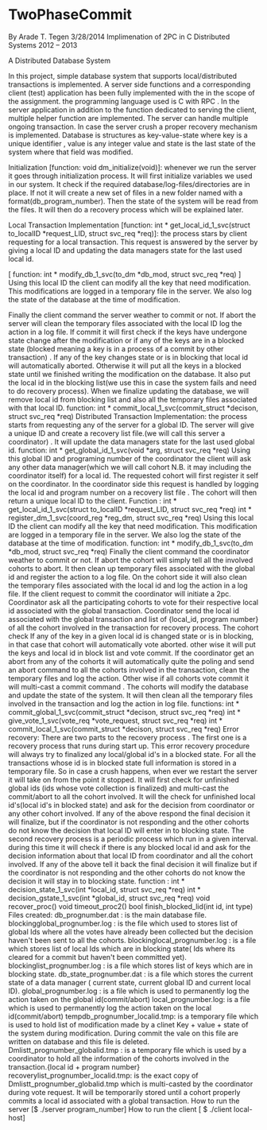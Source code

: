 TwoPhaseCommit
==============
By Arade T. Tegen
3/28/2014
Implimenation of 2PC in C
Distributed Systems 2012 – 2013

A Distributed Database System

In this project, simple database system that supports local/distributed transactions is implemented. A server side functions and a corresponding client (test) application has been fully implemented with the in the scope of the assignment. the programming language used is C with RPC .
In the server application in addition to the function dedicated to serving the client, multiple helper function are implemented. The server can handle multiple ongoing transaction. In case the server crush a proper recovery mechanism is implemented.
Database is structures as key-value-state where key is a unique identifier , value is any integer value and state is the last state of the system where that field was modified.

Initialization [function: void dm_initialize(void)]: whenever we run the server it goes through initialization process.
It will first initialize variables we used in our system.
It check if the required database/log-files/directories are in place. If not it will create a new set of files in a new folder named with a format(db_program_number).
Then the state of the system will be read from the files.
It will then do a recovery process which will be explained later.

Local Transaction Implementation [function: int * get_local_id_1_svc(struct to_localID *request_LID, struct svc_req *req)]: the process stars by client requesting for a local transaction. This request is answered by the server by giving a local ID and updating the data managers state for the last used local id. 

[ function: int * modify_db_1_svc(to_dm *db_mod, struct svc_req *req) ] Using this local ID the client can modify all the key that need modification. This modifications are logged in a temporary file in the server. We also log the state of the database at the time of modification.


Finally the client command the server weather to commit or not. If abort the server will clean the
temporary files associated with the local ID log the action in a log file. If commit it will first check if
the keys have undergone state change after the modification or if any of the keys are in a blocked state
(blocked meaning a key is in a process of a commit by other transaction) . If any of the key changes
state or is in blocking that local id will automatically aborted. Otherwise it will put all the keys in a
blocked state until we finished writing the modification on the database. It also put the local id in the
blocking list(we use this in case the system fails and need to do recovery process). When we finalize
updating the database, we will remove local id from blocking list and also all the temporary files
associated with that local ID.
function: int * commit_local_1_svc(commit_struct *decison, struct svc_req *req)
Distributed Transaction Implementation:
 the process starts from requesting any of the server for a
global ID. The server will give a unique ID and create a recovery list file.(we will call this server a
coordinator) . It will update the data managers state for the last used global id.
function: int * get_global_id_1_svc(void *arg, struct svc_req *req)
Using this global ID and programing number of the coordinator the client will ask any other data
manager(which we will call cohort N.B. it may including the coordinator itself) for a local id.
The requested cohort will first register it self on the coordinator. In the coordinator side this request is
handled by logging the local id and program number on a recovery list file . The cohort will then
return a unique local ID to the client.
Function : int * get_local_id_1_svc(struct to_localID *request_LID, struct svc_req *req)
int * register_dm_1_svc(coord_reg *reg_dm, struct svc_req *req)
Using this local ID the client can modify all the key that need modification. This modification are
logged in a temporary file in the server. We also log the state of the database at the time of
modification.
function: int * modify_db_1_svc(to_dm *db_mod, struct svc_req *req)
Finally the client command the coordinator weather to commit or not. If abort the cohort will simply
tell all the involved cohorts to abort. It then clean up temporary files associated with the global id and
register the action to a log file. On the cohort side it will also clean the temporary files associated with
the local id and log the action in a log file.
If the client request to commit the coordinator will initiate a 2pc. Coordinator ask all the participating
cohorts to vote for their respective local id associated with the global transaction.
Coordinator send the local id associated with the global transaction and list of {local_id, program
number} of all the cohort involved in the transaction for recovery process. The cohort check If any of
the key in a given local id is changed state or is in blocking, in that case that cohort will automatically
vote aborted. other wise it will put the keys and local id in block list and vote commit.
If the coordinator get an abort from any of the cohorts it will automatically quite the poling and send
an abort command to all the cohorts involved in the transaction, clean the temporary files and log the
action.
Other wise if all cohorts vote commit it will multi-cast a commit command . The cohorts will modify
the database and update the state of the system. It will then clean all the temporary files involved in the
transaction and log the action in log file.
functions: int * commit_global_1_svc(commit_struct *decison, struct svc_req *req)
int * give_vote_1_svc(vote_req *vote_request, struct svc_req *req)
int * commit_local_1_svc(commit_struct *decison, struct svc_req *req)
Error recovery:
 There are two parts to the recovery process . The first one is a recovery process that
runs during start up. This error recovery procedure will always try to finalized any local/global id's in a
blocked state. For all the transactions whose id is in blocked state full information is stored in a
temporary file. So in case a crush happens, when ever we restart the server it will take on from the
point it stopped. It will first check for unfinished global ids (ids whose vote collection is finalized) and
multi-cast the commit/abort to all the cohort involved. It will the check for unfinished local id's(local
id's in blocked state) and ask for the decision from coordinator or any other cohort involved. If any of
the above respond the final decision it will finalize, but if the coordinator is not responding and the
other cohorts do not know the decision that local ID will enter in to blocking state.
The second recovery process is a periodic process which run in a given interval. during this time it will
check if there is any blocked local id and ask for the decision information about that local ID from
coordinator and all the cohort involved. If any of the above tell it back the final decision it will finalize
but if the coordinator is not responding and the other cohorts do not know the decision it will stay in to
blocking state.
function : int * decision_state_1_svc(int *local_id, struct svc_req *req)
int * decision_gstate_1_svc(int *global_id, struct svc_req *req)
void recover_proc()
void timeout_proc2()
bool finish_blocked_lid(int id, int type)
Files created:
db_prognumber.dat : is the main database file.
blockingglobal_prognumber.log : is the file which used to stores list of global Ids where all the votes
have already been collected but the decision haven't been sent to all the cohorts.
blockinglocal_prognumber.log : is a file which stores list of local Ids which are in blocking state( Ids
where its cleared for a commit but haven't been committed yet).
blockinglist_prognumber.log : is a file which stores list of keys which are in blocking state.
db_state_prognumber.dat : is a file which stores the current state of a data manager ( current state,
current global ID and current local ID).
global_prognumber.log : is a file which is used to permanently log the action taken on the global
id(commit/abort)
local_prognumber.log: is a file which is used to permanently log the action taken on the local
id(commit/abort)
tempdb_prognumber_localid.tmp: is a temporary file which is used to hold list of modification made
by a clinet Key + value + state of the system during modification. During commit the vale on this file
are written on database and this file is deleted.
Dmlistt_prognumber_globalid.tmp : is a temporary file which is used by a coordinator to hold all the
information of the cohorts involved in the transaction.{local id + program number}
recoverylist_prognumber_localid.tmp: is the exact copy of Dmlistt_prognumber_globalid.tmp which
is multi-casted by the coordinator during vote request. It will be temporarily stored until a cohort
properly commits a local id associated with a global transaction.
How to run the server [$ ./server program_number]
How to run the client [ $ ./client local-host]
